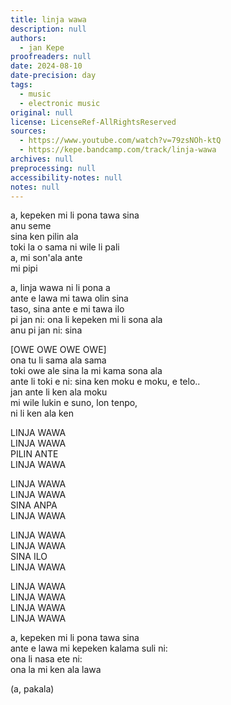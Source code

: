 ```yaml
---
title: linja wawa
description: null
authors:
  - jan Kepe
proofreaders: null
date: 2024-08-10
date-precision: day
tags:
  - music
  - electronic music
original: null
license: LicenseRef-AllRightsReserved
sources:
  - https://www.youtube.com/watch?v=79zsNOh-ktQ
  - https://kepe.bandcamp.com/track/linja-wawa
archives: null
preprocessing: null
accessibility-notes: null
notes: null
---
```


a, kepeken mi li pona tawa sina  
anu seme  
sina ken pilin ala  
toki la o sama ni wile li pali  
a, mi son'ala ante  
mi pipi

a, linja wawa ni li pona a  
ante e lawa mi tawa olin sina  
taso, sina ante e mi tawa ilo  
pi jan ni: ona li kepeken mi li sona ala  
anu pi jan ni: sina

[OWE OWE OWE OWE]  
ona tu li sama ala sama  
toki owe ale sina la mi kama sona ala  
ante li toki e ni: sina ken moku e moku, e telo..  
jan ante li ken ala moku  
mi wile lukin e suno, lon tenpo,  
ni li ken ala ken

LINJA WAWA  
LINJA WAWA  
PILIN ANTE  
LINJA WAWA

LINJA WAWA  
LINJA WAWA  
SINA ANPA  
LINJA WAWA

LINJA WAWA  
LINJA WAWA  
SINA ILO  
LINJA WAWA

LINJA WAWA  
LINJA WAWA  
LINJA WAWA  
LINJA WAWA

a, kepeken mi li pona tawa sina  
ante e lawa mi kepeken kalama suli ni:  
ona li nasa ete ni:  
ona la mi ken ala lawa

(a, pakala)
